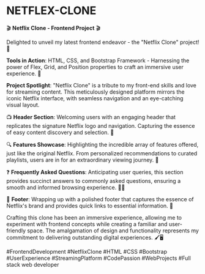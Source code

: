 # NETFLEX-CLONE



🎬 **Netflix Clone - Frontend Project** 🎬

Delighted to unveil my latest frontend endeavor - the "Netflix Clone" project! 🍿

**Tools in Action**: HTML, CSS, and Bootstrap Framework - Harnessing the power of Flex, Grid, and Position properties to craft an immersive user experience. 🌟

**Project Spotlight**:
"Netflix Clone" is a tribute to my front-end skills and love for streaming content. This meticulously designed platform mirrors the iconic Netflix interface, with seamless navigation and an eye-catching visual layout.

📺 **Header Section**: Welcoming users with an engaging header that replicates the signature Netflix logo and navigation. Capturing the essence of easy content discovery and selection. 📌

🔍 **Features Showcase**: Highlighting the incredible array of features offered, just like the original Netflix. From personalized recommendations to curated playlists, users are in for an extraordinary viewing journey. 🎉

❓ **Frequently Asked Questions**: Anticipating user queries, this section provides succinct answers to commonly asked questions, ensuring a smooth and informed browsing experience. 🙋‍♂️

📜 **Footer**: Wrapping up with a polished footer that captures the essence of Netflix's brand and provides quick links to essential information. 🦶

Crafting this clone has been an immersive experience, allowing me to experiment with frontend concepts while creating a familiar and user-friendly space. The amalgamation of design and functionality represents my commitment to delivering outstanding digital experiences. 🖌️🖥️

#FrontendDevelopment #NetflixClone #HTML #CSS #Bootstrap #UserExperience #StreamingPlatform #CodePassion #WebProjects #Full stack web developer
